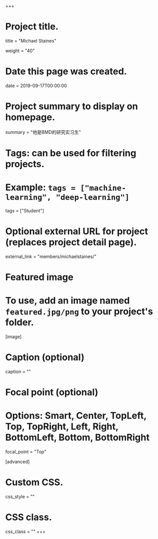 +++
# Project title.
title = "Michael Staines"

weight = "40"

# Date this page was created.
date = 2019-09-17T00:00:00

# Project summary to display on homepage.
summary = "他是BMD的研究实习生"

# Tags: can be used for filtering projects.
# Example: `tags = ["machine-learning", "deep-learning"]`
tags = ["Student"]

# Optional external URL for project (replaces project detail page).
external_link = "members/michaelstaines/"

# Featured image
# To use, add an image named `featured.jpg/png` to your project's folder. 
[image]
  # Caption (optional)
  caption = ""

  # Focal point (optional)
  # Options: Smart, Center, TopLeft, Top, TopRight, Left, Right, BottomLeft, Bottom, BottomRight
  focal_point = "Top"

[advanced]
 # Custom CSS.
 css_style = ""

 # CSS class.
 css_class = ""
+++
